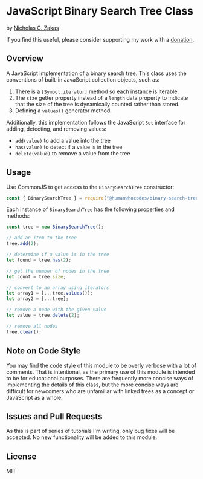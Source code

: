 # JavaScript Binary Search Tree Class

by [Nicholas C. Zakas](https://humanwhocodes.com)

If you find this useful, please consider supporting my work with a [donation](https://humanwhocodes.com/donate).

## Overview

A JavaScript implementation of a binary search tree. This class uses the conventions of built-in JavaScript collection objects, such as:

1. There is a `[Symbol.iterator]` method so each instance is iterable.
1. The `size` getter property instead of a `length` data property to indicate that the size of the tree is dynamically counted rather than stored.
1. Defining a `values()` generator method.

Additionally, this implementation follows the JavaScript `Set` interface for adding, detecting, and removing values:

* `add(value)` to add a value into the tree
* `has(value)` to detect if a value is in the tree
* `delete(value)` to remove a value from the tree

## Usage

Use CommonJS to get access to the `BinarySearchTree` constructor:

```js
const { BinarySearchTree } = require("@humanwhocodes/binary-search-tree");
```

Each instance of `BinarySearchTree` has the following properties and methods:

```js
const tree = new BinarySearchTree();

// add an item to the tree
tree.add(2);

// determine if a value is in the tree
let found = tree.has(2);

// get the number of nodes in the tree
let count = tree.size;

// convert to an array using iterators
let array1 = [...tree.values()];
let array2 = [...tree];

// remove a node with the given value
let value = tree.delete(2);

// remove all nodes
tree.clear();
```

## Note on Code Style

You may find the code style of this module to be overly verbose with a lot of comments. That is intentional, as the primary use of this module is intended to be for educational purposes. There are frequently more concise ways of implementing the details of this class, but the more concise ways are difficult for newcomers who are unfamiliar with linked trees as a concept or JavaScript as a whole.

## Issues and Pull Requests

As this is part of series of tutorials I'm writing, only bug fixes will be accepted. No new functionality will be added to this module.

## License

MIT